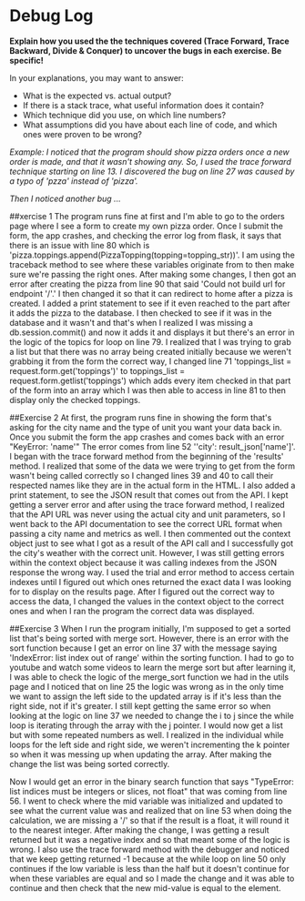 # Debug Log

**Explain how you used the the techniques covered (Trace Forward, Trace Backward, Divide & Conquer) to uncover the bugs in each exercise. Be specific!**

In your explanations, you may want to answer:

- What is the expected vs. actual output?
- If there is a stack trace, what useful information does it contain?
- Which technique did you use, on which line numbers?
- What assumptions did you have about each line of code, and which ones were proven to be wrong?

_Example: I noticed that the program should show pizza orders once a new order is made, and that it wasn't showing any. So, I used the trace forward technique starting on line 13. I discovered the bug on line 27 was caused by a typo of 'pzza' instead of 'pizza'._

_Then I noticed another bug ..._

##xercise 1
The program runs fine at first and I'm able to go to the orders page where I see a form to create my own pizza order. Once I submit the form, the app crashes, and checking the error log from flask, it says that there is an issue with line 80 which is 'pizza.toppings.append(PizzaTopping(topping=topping_str))'. I am using the traceback method to see where these variables originate from to then make sure we're passing the right ones. After making some changes, I then got an error after creating the pizza from line 90 that said 'Could not build url for endpoint '/'.' I then changed it so that it can redirect to home after a pizza is created. I added a print statement to see if it even reached to the part after it adds the pizza to the database. I then checked to see if it was in the database and it wasn't and that's when I realized I was missing a db.session.commit() and now it adds it and displays it but there's an error in the logic of the topics for loop on line 79. I realized that I was trying to grab a list but that there was no array being created initially because we weren't grabbing it from the form the correct way, I changed line 71 'toppings_list = request.form.get('toppings')' to toppings_list = request.form.getlist('toppings') which adds every item checked in that part of the form into an array which I was then able to access in line 81 to then display only the checked toppings.

##Exercise 2
At first, the program runs fine in showing the form that's asking for the city name and the type of unit you want your data back in. Once you submit the form the app crashes and comes back with an error "KeyError: 'name'" The error comes from line 52 ''city': result_json['name']'. I began with the trace forward method from the beginning of the 'results' method. I realized that some of the data we were trying to get from the form wasn't being called correctly so I changed lines 39 and 40 to call their respected names like they are in the actual form in the HTML. I also added a print statement, to see the JSON result that comes out from the API. I kept getting a server error and after using the trace forward method, I realized that the API URL was never using the actual city and unit parameters, so I went back to the API documentation to see the correct URL format when passing a city name and metrics as well. I then commented out the context object just to see what I got as a result of the API call and I successfully got the city's weather with the correct unit. However, I was still getting errors within the context object because it was calling indexes from the JSON response the wrong way. I used the trial and error method to access certain indexes until I figured out which ones returned the exact data I was looking for to display on the results page. After I figured out the correct way to access the data, I changed the values in the context object to the correct ones and when I ran the program the correct data was displayed.

##Exercise 3
When I run the program initially, I'm supposed to get a sorted list that's being sorted with merge sort. However, there is an error with the sort function because I get an error on line 37 with the message saying 'IndexError: list index out of range' within the sorting function. I had to go to youtube and watch some videos to learn the merge sort but after learning it, I was able to check the logic of the merge_sort function we had in the utils page and I noticed that on line 25 the logic was wrong as in the only time we want to assign the left side to the updated array is if it's less than the right side, not if it's greater. I still kept getting the same error so when looking at the logic on line 37 we needed to change the i to j since the while loop is iterating through the array with the j pointer. I would now get a list but with some repeated numbers as well. I realized in the individual while loops for the left side and right side, we weren't incrementing the k pointer so when it was messing up when updating the array. After making the change the list was being sorted correctly.

Now I would get an error in the binary search function that says "TypeError: list indices must be integers or slices, not float" that was coming from line 56. I went to check where the mid variable was initialized and updated to see what the current value was and realized that on line 53 when doing the calculation, we are missing a '/' so that if the result is a float, it will round it to the nearest integer. After making the change, I was getting a result returned but it was a negative index and so that meant some of the logic is wrong. I also use the trace forward method with the debugger and noticed that we keep getting returned -1 because at the while loop on line 50 only continues if the low variable is less than the half but it doesn't continue for when these variables are equal and so I made the change and it was able to continue and then check that the new mid-value is equal to the element.